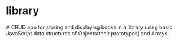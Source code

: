 # library
A CRUD app for storing and displaying books in a library using basic JavaScript data structures of Objects(their prototypes) and Arrays. 

